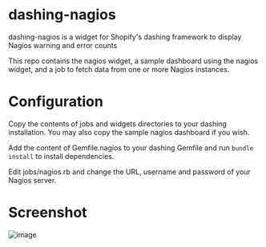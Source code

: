 dashing-nagios
==============

dashing-nagios is a widget for Shopify's dashing framework to display Nagios warning and error counts

This repo contains the nagios widget, a sample dashboard using the nagios widget, and a job to fetch data from one or more Nagios instances.

Configuration
=============

Copy the contents of jobs and widgets directories to your dashing
installation. You may also copy the sample nagios dashboard if you wish.

Add the content of Gemfile.nagios to your dashing Gemfile and run
`bundle install` to install dependencies.

Edit jobs/nagios.rb and change the URL, username and password of your
Nagios server.

Screenshot
==========

![image](https://raw.github.com/lrdshaper/dashing-nagios/master/assets/dashing-nagios-example.png)

